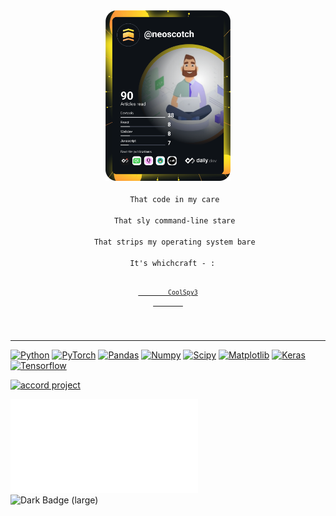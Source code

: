 <tr>
  <div align="center">
    <img src="https://github.com/neoscotch/neoscotch/blob/master/devcard.svg" width="200" alt="neoscotch's Dev Card"/>
<!--      <br><img alt="Dark Badge (large)" class="hidden dark:block" src="https://www.codewars.com/users/neoscotch/badges/small"> -->
  </div>
  <div align="center">            
    <code>
    That code in my care <br>
    That sly command-line stare <br>
    That strips my operating system bare <br>
    It's whichcraft - :  
    <sup>
        <a href="https://github.com/CoolSpy3/VPT/blob/1bb4b67ce26114c107a301d89da6c9edcaeec989/python/Python/Python36/Lib/site-packages/whichcraft-0.6.1.dist-info/METADATA" >
        CoolSpy3
        </a>
    </sup>
    </code>       
  </div>
</tr>
  
<!--  <center>
  test
 </center> -->
---

[![Python](https://img.shields.io/badge/-Python-black?style=flat&logo=python&link=https://github.com/neoscotch/Python-AWS-TradingAI)](https://github.com/neoscotch/Python-AWS-TradingAI)
[![PyTorch](https://img.shields.io/badge/-PyTorch-EE4C2C?style=flat&logo=PyTorch&logoColor=white&link=https://github.com/neoscotch/Python-AWS-TradingAI)](https://github.com/neoscotch/Python-AWS-TradingAI)
[![Pandas](https://img.shields.io/badge/-Pandas-150458?style=flat&logo=Pandas&link=https://github.com/neoscotch/Python-AWS-TradingAI)](https://github.com/neoscotch/Python-AWS-TradingAI)
[![Numpy](https://img.shields.io/badge/-Numpy-lightgray?style=flat&logo=Numpy&logoColor=white&link=https://github.com/neoscotch/Python-AWS-TradingAI)](https://github.com/neoscotch/Python-AWS-TradingAI)
[![Scipy](https://img.shields.io/badge/-Scipy-blue?style=flat&logo=Scipy&logoColor=white&link=https://github.com/neoscotch/Python-AWS-TradingAI)](https://github.com/neoscotch/Python-AWS-TradingAI)
[![Matplotlib](https://img.shields.io/badge/-Matplotlib-black?style=flat&logo=Matplotlib&logoColor=white&link=https://github.com/neoscotch/Python-AWS-TradingAI)](https://github.com/neoscotch/Python-AWS-TradingAI)
[![Keras](https://img.shields.io/badge/-Keras-D00000?style=flat&logo=Keras&link=https://github.com/neoscotch/Python-AWS-TradingAI)](https://github.com/neoscotch/Python-AWS-TradingAI)
[![Tensorflow](https://img.shields.io/badge/-Tensorflow-gray?style=flat&logo=tensorflow&link=https://github.com/neoscotch/Python-AWS-TradingAI)](https://github.com/neoscotch/Python-AWS-TradingAI)

[![accord project](https://img.shields.io/badge/powered%20by-accord%20project-19C6C8.svg)](https://www.accordproject.org/)

<img src="https://github.com/neoscotch/neoscotch/blob/master/readme.svg" width="300" alt="testing"/> <br><img alt="Dark Badge (large)" class="hidden dark:block" src="https://www.codewars.com/users/neoscotch/badges/small">

<div id="world"></div>

